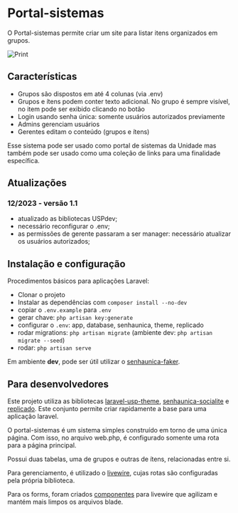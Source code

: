 # Portal-sistemas

O Portal-sistemas permite criar um site para listar itens organizados em grupos.

![Print](docs/print.png)

## Características

* Grupos são dispostos em até 4 colunas (via .env)
* Grupos e ítens podem conter texto adicional. No grupo é sempre visível, no item pode ser exibido clicando no botão <img src="docs/caret-down.png" width="12px">
* Login usando senha única: somente usuários autorizados previamente
* Admins gerenciam usuários
* Gerentes editam o conteúdo (grupos e ítens)

Esse sistema pode ser usado como portal de sistemas da Unidade mas também pode ser usado como uma coleção de links para uma finalidade específica.

## Atualizações

### 12/2023 - versão 1.1

* atualizado as bibliotecas USPdev;
* necessário reconfigurar o .env;
* as permissões de gerente passaram a ser manager: necessário atualizar os usuários autorizados;

## Instalação e configuração

Procedimentos básicos para aplicações Laravel:

* Clonar o projeto
* Instalar as dependências com `composer install --no-dev`
* copiar o `.env.example` para `.env`
* gerar chave: `php artisan key:generate`
* configurar o `.env`: app, database, senhaunica, theme, replicado
* rodar migrations: `php artisan migrate` (ambiente dev: `php artisan migrate --seed`)
* rodar: `php artisan serve`

Em ambiente **dev**, pode ser útil utilizar o [senhaunica-faker](https://github.com/uspdev/senhaunica-faker/).

## Para desenvolvedores

Este projeto utiliza as bibliotecas [laravel-usp-theme](https://github.com/uspdev/laravel-usp-theme/), [senhaunica-socialite](https://github.com/uspdev/senhaunica-socialite/) e [replicado](https://github.com/uspdev/replicado/). Este conjunto permite criar rapidamente a base para uma aplicação laravel.

O portal-sistemas é um sistema simples construído em torno de uma única página. Com isso, no arquivo web.php, é configurado somente uma rota para a página principal. 

Possui duas tabelas, uma de grupos e outras de ítens, relacionadas entre si. 

Para gerenciamento, é utilizado o [livewire](https://laravel-livewire.com/), cujas rotas são configuradas pela própria biblioteca.

Para os forms, foram criados [componentes](https://laravel.com/docs/8.x/blade#components) para livewire que agilizam e mantém mais limpos os arquivos blade.
